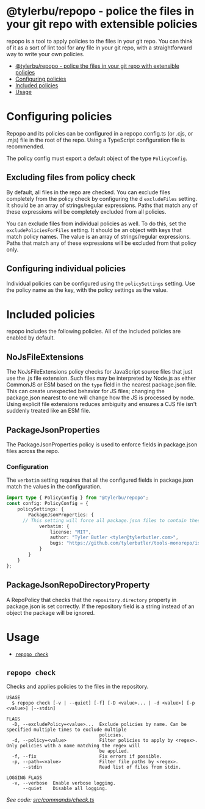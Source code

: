 # @tylerbu/repopo - police the files in your git repo with extensible policies

repopo is a tool to apply policies to the files in your git repo. You can think of it as a sort of lint tool for any
file in your git repo, with a straightforward way to write your own policies.

<!-- toc -->
* [@tylerbu/repopo - police the files in your git repo with extensible policies](#tylerburepopo---police-the-files-in-your-git-repo-with-extensible-policies)
* [Configuring policies](#configuring-policies)
* [Included policies](#included-policies)
* [Usage](#usage)
<!-- tocstop -->

# Configuring policies

Repopo and its policies can be configured in a repopo.config.ts (or .cjs, or .mjs) file in the root of the repo. Using a
TypeScript configuration file is recommended.

The policy config must export a default object of the type `PolicyConfig`.

## Excluding files from policy check

By default, all files in the repo are checked. You can exclude files completely from the policy check by configuring the
d `excludeFiles` setting. It should be an array of strings/regular expressions. Paths that match any of these
expressions will be completely excluded from all policies.

You can exclude files from individual policies as well. To do this, set the `excludePoliciesForFiles` setting. It should
be an object with keys that match policy names. The value is an array of strings/regular expressions. Paths that match
any of these expressions will be excluded from that policy only.

## Configuring individual policies

Individual policies can be configured using the `policySettings` setting. Use the policy name as the key, with the
policy settings as the value.

# Included policies

repopo includes the following policies. All of the included policies are enabled by default.

## NoJsFileExtensions

The NoJsFileExtensions policy checks for JavaScript source files that just use the .js file extension. Such files may be
interpreted by Node.js as either CommonJS or ESM based on the `type` field in the nearest package.json file. This can
create unexpected behavior for JS files; changing the package.json nearest to one will change how the JS is processed by
node. Using explicit file extensions reduces ambiguity and ensures a CJS file isn't suddenly treated like an ESM file.

## PackageJsonProperties

The PackageJsonProperties policy is used to enforce fields in package.json files across the repo.

### Configuration

The `verbatim` setting requires that all the configured fields in package.json match the values in the configuration.

```ts
import type { PolicyConfig } from "@tylerbu/repopo";
const config: PolicyConfig = {
	policySettings: {
		PackageJsonProperties: {
      // This setting will force all package.json files to contain these fields with the exact configured values.
			verbatim: {
				license: "MIT",
				author: "Tyler Butler <tyler@tylerbutler.com>",
				bugs: "https://github.com/tylerbutler/tools-monorepo/issues",
			}
		}
	}
};
```

## PackageJsonRepoDirectoryProperty

A RepoPolicy that checks that the `repository.directory` property in package.json is set correctly. If the repository
field is a string instead of an object the package will be ignored.

# Usage

<!-- commands -->
* [`repopo check`](#repopo-check)

## `repopo check`

Checks and applies policies to the files in the repository.

```
USAGE
  $ repopo check [-v | --quiet] [-f] [-D <value>... | -d <value>] [-p <value>] [--stdin]

FLAGS
  -D, --excludePolicy=<value>...  Exclude policies by name. Can be specified multiple times to exclude multiple
                                  policies.
  -d, --policy=<value>            Filter policies to apply by <regex>. Only policies with a name matching the regex will
                                  be applied.
  -f, --fix                       Fix errors if possible.
  -p, --path=<value>              Filter file paths by <regex>.
      --stdin                     Read list of files from stdin.

LOGGING FLAGS
  -v, --verbose  Enable verbose logging.
      --quiet    Disable all logging.
```

_See code: [src/commands/check.ts](https://github.com/tylerbutler/tools-monorepo/blob/main/packages/repopo/src/commands/check.ts)_
<!-- commandsstop -->
